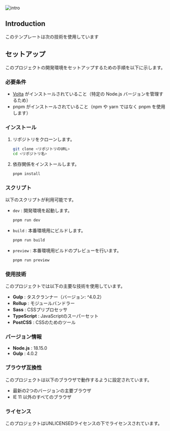 ![intro](https://user-images.githubusercontent.com/35484292/95024275-f04b0a00-06bc-11eb-9fb0-2d7404c36353.jpg)

## Introduction

このテンプレートは次の技術を使用しています

## セットアップ

このプロジェクトの開発環境をセットアップするための手順を以下に示します。

### 必要条件

- [Volta](https://volta.sh/) がインストールされていること（特定の Node.js バージョンを管理するため）
- pnpm がインストールされていること（npm や yarn ではなく pnpm を使用します）

### インストール

1. リポジトリをクローンします。
   ```sh
   git clone <リポジトリのURL>
   cd <リポジトリ名>
   ```

2. 依存関係をインストールします。
   ```sh
   pnpm install
   ```

### スクリプト

以下のスクリプトが利用可能です。

- `dev` : 開発環境を起動します。
  ```sh
  pnpm run dev
  ```

- `build` : 本番環境用にビルドします。
  ```sh
  pnpm run build
  ```

- `preview` : 本番環境用ビルドのプレビューを行います。
  ```sh
  pnpm run preview
  ```

### 使用技術

このプロジェクトでは以下の主要な技術を使用しています。

- **Gulp** : タスクランナー（バージョン: ^4.0.2）
- **Rollup** : モジュールバンドラー
- **Sass** : CSSプリプロセッサ
- **TypeScript** : JavaScriptのスーパーセット
- **PostCSS** : CSSのためのツール

### バージョン情報

- **Node.js** : 18.15.0
- **Gulp** : 4.0.2

### ブラウザ互換性

このプロジェクトは以下のブラウザで動作するように設定されています。

- 最新の2つのバージョンの主要ブラウザ
- IE 11 以外のすべてのブラウザ

### ライセンス

このプロジェクトはUNLICENSEDライセンスの下でライセンスされています。
